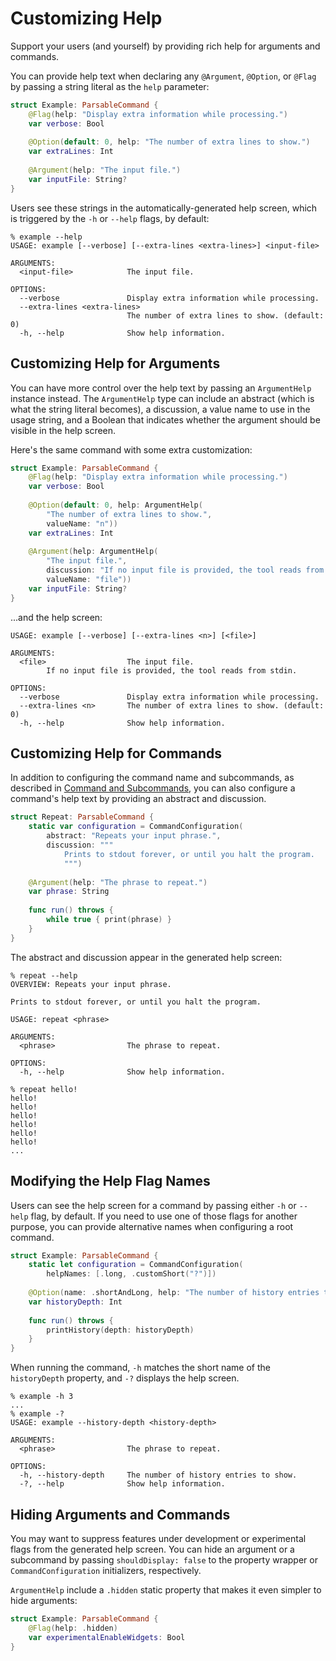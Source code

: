 # Customizing Help

Support your users (and yourself) by providing rich help for arguments and commands.

You can provide help text when declaring any `@Argument`, `@Option`, or `@Flag` by passing a string literal as the `help` parameter: 

```swift
struct Example: ParsableCommand {
    @Flag(help: "Display extra information while processing.")
    var verbose: Bool
    
    @Option(default: 0, help: "The number of extra lines to show.")
    var extraLines: Int
    
    @Argument(help: "The input file.")
    var inputFile: String?
}
```

Users see these strings in the automatically-generated help screen, which is triggered by the `-h` or `--help` flags, by default:

```
% example --help
USAGE: example [--verbose] [--extra-lines <extra-lines>] <input-file>

ARGUMENTS:
  <input-file>            The input file. 

OPTIONS:
  --verbose               Display extra information while processing. 
  --extra-lines <extra-lines>
                          The number of extra lines to show. (default: 0)
  -h, --help              Show help information.
```

## Customizing Help for Arguments

You can have more control over the help text by passing an `ArgumentHelp` instance instead. The `ArgumentHelp` type can include an abstract (which is what the string literal becomes), a discussion, a value name to use in the usage string, and a Boolean that indicates whether the argument should be visible in the help screen.

Here's the same command with some extra customization:

```swift
struct Example: ParsableCommand {
    @Flag(help: "Display extra information while processing.")
    var verbose: Bool
    
    @Option(default: 0, help: ArgumentHelp(
        "The number of extra lines to show.",
        valueName: "n"))
    var extraLines: Int
    
    @Argument(help: ArgumentHelp(
        "The input file.",
        discussion: "If no input file is provided, the tool reads from stdin.",
        valueName: "file"))
    var inputFile: String?
}
```

...and the help screen:

```
USAGE: example [--verbose] [--extra-lines <n>] [<file>]

ARGUMENTS:
  <file>                  The input file. 
        If no input file is provided, the tool reads from stdin.

OPTIONS:
  --verbose               Display extra information while processing. 
  --extra-lines <n>       The number of extra lines to show. (default: 0)
  -h, --help              Show help information.
```

## Customizing Help for Commands

In addition to configuring the command name and subcommands, as described in [Command and Subcommands](03%20Commands%20and%20Subcommands.md), you can also configure a command's help text by providing an abstract and discussion.

```swift
struct Repeat: ParsableCommand {
    static var configuration = CommandConfiguration(
        abstract: "Repeats your input phrase.",
        discussion: """
            Prints to stdout forever, or until you halt the program.
            """)
            
    @Argument(help: "The phrase to repeat.")
    var phrase: String
    
    func run() throws {
        while true { print(phrase) }
    }
}
```

The abstract and discussion appear in the generated help screen:

```
% repeat --help
OVERVIEW: Repeats your input phrase.

Prints to stdout forever, or until you halt the program.

USAGE: repeat <phrase>

ARGUMENTS:
  <phrase>                The phrase to repeat. 

OPTIONS:
  -h, --help              Show help information.

% repeat hello!
hello!
hello!
hello!
hello!
hello!
hello!
...
```

## Modifying the Help Flag Names

Users can see the help screen for a command by passing either `-h` or `--help` flag, by default. If you need to use one of those flags for another purpose, you can provide alternative names when configuring a root command.

```swift
struct Example: ParsableCommand {
    static let configuration = CommandConfiguration(
        helpNames: [.long, .customShort("?")])
        
    @Option(name: .shortAndLong, help: "The number of history entries to show.")
    var historyDepth: Int
    
    func run() throws {
        printHistory(depth: historyDepth)
    }
}
```

When running the command, `-h` matches the short name of the `historyDepth` property, and `-?` displays the help screen.

```
% example -h 3
...
% example -?
USAGE: example --history-depth <history-depth>

ARGUMENTS:
  <phrase>                The phrase to repeat. 

OPTIONS:
  -h, --history-depth     The number of history entries to show.
  -?, --help              Show help information.
```

## Hiding Arguments and Commands

You may want to suppress features under development or experimental flags from the generated help screen. You can hide an argument or a subcommand by passing `shouldDisplay: false` to the property wrapper or `CommandConfiguration` initializers, respectively. 

`ArgumentHelp` include a `.hidden` static property that makes it even simpler to hide arguments:

```swift
struct Example: ParsableCommand {
    @Flag(help: .hidden)
    var experimentalEnableWidgets: Bool
}
```




